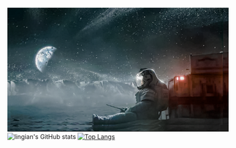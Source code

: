![](https://raw.githubusercontent.com/lingtian152/bg/refs/heads/main/v2-723ed82d21b778a58da25fccd42642d4_720w.png)![lingian's GitHub stats](https://github-readme-stats.vercel.app/api?username=lingtian152&count_private=true) [![Top Langs](https://github-readme-stats.vercel.app/api/top-langs/?username=lingtian152)](https://github.com/anuraghazra/github-readme-stats)
